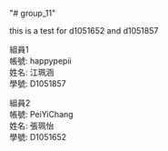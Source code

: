 "# group_11" 



this is a test for d1051652 and d1051857


組員1 <br/>
帳號: happypepii <br/>
姓名: 江珮涵 <br/>
學號: D1051857 <br/>


組員2<br>
帳號: PeiYiChang <br>
姓名: 張珮怡 <br>
學號: D1051652 <br>

